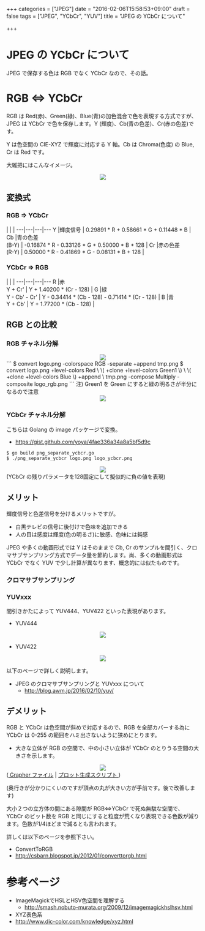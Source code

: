 +++
categories = ["JPEG"]
date = "2016-02-06T15:58:53+09:00"
draft = false
tags = ["JPEG", "YCbCr", "YUV"]
title = "JPEG の YCbCr について"

+++

# JPEG の YCbCr について

JPEG で保存する色は RGB でなく YCbCr なので、その話。

# RGB <=> YCbCr

RGB は Red(赤)、Green(緑)、Blue(青)の加色混合で色を表現する方式ですが、JPEG は YCbCr で色を保存します。Y (輝度)、Cb(青の色差)、Cr(赤の色差)です。

Y は色空間の CIE-XYZ で輝度に対応する Y 軸。Cb は Chroma(色度) の Blue, Cr は Red です。

大雑把にはこんなイメージ。
<center> <img src="../ycbcr.jpg" /> </center>

## 変換式

### RGB => YCbCr
   |   |   | 
---|---|---|---
Y  |輝度信号            |  0.29891 * R + 0.58661 * G + 0.11448 * B |
Cb |青の色差 <br> (B-Y) | -0.16874 * R - 0.33126 * G + 0.50000 * B + 128 |
Cr |赤の色差 <br> (R-Y) |  0.50000 * R - 0.41869 * G - 0.08131 * B + 128 |

###  YCbCr => RGB
   |   |   | 
---|---|---|---
R |赤 <br> Y + Cr'       | Y + 1.40200 * (Cr - 128) |
G |緑 <br> Y - Cb' - Cr' | Y - 0.34414 * (Cb - 128) - 0.71414 * (Cr - 128) |
B |青 <br> Y + Cb'       | Y + 1.77200 * (Cb - 128) |

## RGB との比較

### RGB チャネル分解

<center> <img src="../logo.png" /> </center>
```
$ convert logo.png -colorspace RGB -separate +append tmp.png
$ convert logo.png +level-colors Red \
	\( +clone +level-colors Green1 \) \
	\( +clone +level-colors Blue \) +append \
	tmp.png -compose Multiply -composite  logo_rgb.png
```
注) Green1 を Green にすると緑の明るさが半分になるので注意
<center> <img src="../logo_rgb.png" /> </center>

### YCbCr チャネル分解

こちらは Golang の image パッケージで変換。

 * https://gist.github.com/yoya/4fae336a34a8a5bf5d9c

```
$ go build png_separate_ycbcr.go
$ ./png_separate_ycbcr logo.png logo_ycbcr.png
```
<center> <img src="../logo_ycbcr.png" /> </center>
(YCbCr の残りパラメータを128固定にして擬似的に負の値を表現)

## メリット

輝度信号と色差信号を分けるメリットですが。

 * 白黒テレビの信号に後付けで色味を追加できる
 * 人の目は感度は輝度(色の明るさ)に敏感、色味には鈍感

JPEG や多くの動画形式では Y はそのままで Cb, Cr のサンプルを間引く、クロマサブサンプリング方式でデータ量を節約します。尚、多くの動画形式は YCbCr でなく YUV で少し計算が異なります、概念的には似たものです。

### クロマサブサンプリング

### YUVxxx

間引きかたによって YUV444、YUV422 といった表現があります。

* YUV444
<center> <img src="../yuv444.png" /> </center>

* YUV422
<center> <img src="../yuv422.png" /> </center>

以下のページで詳しく説明します。

 * JPEG のクロマサブサンプリングと YUVxxx について
   * http://blog.awm.jp/2016/02/10/yuv/

## デメリット

RGB と YCbCr は色空間が斜めで対応するので、RGB を全部カバーする為に YCbCr は 0-255 の範囲をハミ出さないように狭めにとります。

 * 大きな立体が RGB の空間で、中の小さい立体が YCbCr のとりうる空間の大きさを示します。
<center> <img src="../rgb2ycbcr_half.png" /> </center> (<a href="../RGB2YCbCr.gcx"> Grapher ファイル</a> | <a href="../makeVert.phps"> プロット生成スクリプト  </a>)

(奥行きが分かりにくいのですが頂点の丸が大きい方が手前です。後で改善します)

 大小２つの立方体の間にある隙間が RGB<=>YCbCr で死ぬ無駄な空間で、YCbCr のビット数を RGB と同じにすると粒度が荒くなり表現できる色数が減ります。色数が1/4ほどまで減るとも言われます。

詳しくは以下のページを参照下さい。

 * ConvertToRGB
  * http://csbarn.blogspot.jp/2012/01/converttorgb.html

# 参考ページ

 * ImageMagickでHSLとHSV色空間を理解する
   * http://smash.nobuto-murata.org/2009/12/imagemagickhslhsv.html
 * XYZ表色系
  * http://www.dic-color.com/knowledge/xyz.html
